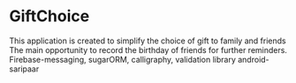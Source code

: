 # GiftChoice
This application is created to simplify the choice of gift to family and friends
The main opportunity to record the birthday of friends for further reminders.
Firebase-messaging, sugarORM, calligraphy, validation library android-saripaar
